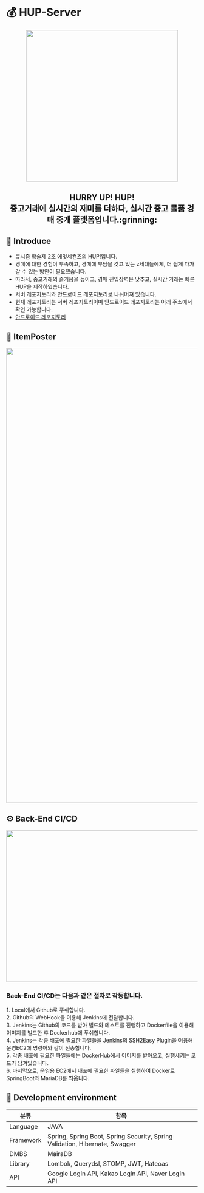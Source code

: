 # 💰 HUP-Server

<p align="center"><img src="https://user-images.githubusercontent.com/61726631/149874766-fcb10202-e727-4841-bfa4-2ebddc515b8d.jpg" width="400" height="400"/><p>
<div align="center"><h2>HURRY UP! HUP! </br> 중고거래에 실시간의 재미를 더하다, 실시간 중고 물품 경매 중개 플랫폼입니다.:grinning:</h2></div>
  
## :raising_hand: Introduce

- 큐시즘 학술제 2조 에잇세컨즈의 HUP!입니다.
- 경매에 대한 경험이 부족하고, 경매에 부담을 갖고 있는 z세대들에게, 더 쉽게 다가갈 수 있는 방안이 필요했습니다. 
- 따라서, 중고거래의 즐거움을 높이고, 경매 진입장벽은 낮추고, 실시간 거래는 빠른 HUP을 제작하였습니다.
- 서버 레포지토리와 안드로이드 레포지토리로 나뉘어져 있습니다.
- 현재 레포지토리는 서버 레포지토리이며 안드로이드 레포지토리는 아래 주소에서 확인 가능합니다.
- [안드로이드 레포지토리](https://github.com/Kusitms-8Seconds/HUP-App)

## :mag_right: ItemPoster

 <p align="center"><img src="https://user-images.githubusercontent.com/61726631/149875042-4a0d2719-c8c3-48b9-905d-693234d99310.png" width="800" height="1200"/><p>

## ⚙️ Back-End CI/CD
  
 <p align="center"><img src="https://user-images.githubusercontent.com/61726631/149875210-3e394e02-a4f7-4924-b9c5-86880ed02a84.jpg" width="800" height="400"/><p>
   
 <h3>Back-End CI/CD는 다음과 같은 절차로 작동합니다.</br></h3>
 1. Local에서 Github로 푸쉬합니다.</br>
 2. Github의 WebHook을 이용해 Jenkins에 전달합니다.</br>
 3. Jenkins는 Github의 코드를 받아 빌드와 테스트를 진행하고 Dockerfile을 이용해 이미지를 빌드한 후 Dockerhub에 푸쉬합니다.</br>
 4. Jenkins는 각종 배포에 필요한 파일들을 Jenkins의 SSH2Easy Plugin을 이용해 운영EC2에 명령어와 같이 전송합니다.</br>
 5. 각종 배포에 필요한 파일들에는 DockerHub에서 이미지를 받아오고, 실행시키는 코드가 담겨있습니다.</br>
 6. 마지막으로, 운영용 EC2에서 배포에 필요한 파일들을 실행하여 Docker로 SpringBoot와 MariaDB를 띄웁니다.</br>

## :electric_plug: Development environment

분류 | 항목 
----- | ----- 
Language | JAVA
Framework | Spring, Spring Boot, Spring Security, Spring Validation, Hibernate, Swagger
DMBS | MairaDB
Library | Lombok, Querydsl, STOMP, JWT, Hateoas 
API | Google Login API, Kakao Login API, Naver Login API
